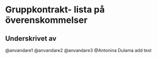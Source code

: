 # Gruppkontrakt- lista på överenskommelser

## Underskrivet av

@anvandare1
@anvandare2
@anvandare3
@Antonina Dulama
add test
